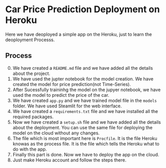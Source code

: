 # Car Price Prediction Deployment on Heroku

Here we have deoployed a simple app on the Heroku, just to learn the deoployment Processs.



## Process
0. We have created a `README.md` file and we have added all the details about the project.
1. We have used the jupter notebook for the model creation. We have created the model for price prediction(not Time-Series). 
2. After Sucessfully traininhg the model on the jupyer notebook, we have used the model to predict the price of the car.
3. We have created `app.py` and we have trained model file in the `models` folder. We have used Steamlit for the web interface.
4. We have created a `requirements.txt` file and we have installed all the required packages.
5. Now we have created a `setup.sh` file and we have added all the details about the deployment. You can use the same file for deploying the model on the cloud without any changes.
6. The file which is most important here is `Procfile`. It is the file Heroku knowas as the process file. It is the file which tells the Heroku what to do with the app. 
7. Finally this part is done. Now we have to deploy the app on the cloud.
8. Just make Heroku account and follow the steps there.